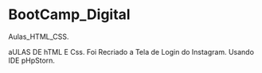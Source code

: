 # BootCamp_Digital
Aulas_HTML_CSS.

aULAS DE hTML E Css.
Foi Recriado a Tela de Login do Instagram.
Usando IDE pHpStorn.
